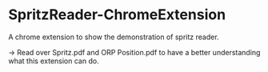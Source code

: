 # SpritzReader-ChromeExtension
A chrome extension to show the demonstration of spritz reader.

-> Read over Spritz.pdf and ORP Position.pdf to have a better understanding what this extension can do.
